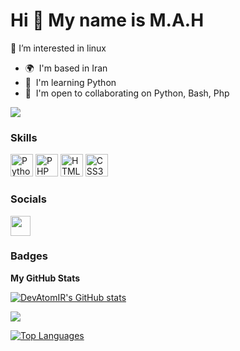 Hi 👋 My name is M.A.H
======================

🎈 I’m interested in linux

* 🌍  I'm based in Iran
* 🧠  I'm learning Python
* 🤝  I'm open to collaborating on Python, Bash, Php

<a href="https://www.github.com/DevAtomIR" target="_blank" rel="noreferrer"><img
src="https://img.shields.io/github/followers/DevAtomIR?logo=github&style=for-the-badge&color=6366f1&labelColor=000000" /></a>

### Skills


<p align="left">
<a href="https://www.python.org/" target="_blank" rel="noreferrer"><img src="https://raw.githubusercontent.com/danielcranney/readme-generator/main/public/icons/skills/python-colored.svg" width="36" height="36" alt="Python" /></a>
<a href="https://www.php.net/" target="_blank" rel="noreferrer"><img src="https://raw.githubusercontent.com/danielcranney/readme-generator/main/public/icons/skills/php-colored.svg" width="36" height="36" alt="PHP" /></a>
<a href="https://developer.mozilla.org/en-US/docs/Glossary/HTML5" target="_blank" rel="noreferrer"><img src="https://raw.githubusercontent.com/danielcranney/readme-generator/main/public/icons/skills/html5-colored.svg" width="36" height="36" alt="HTML5" /></a>
<a href="https://www.w3.org/TR/CSS/#css" target="_blank" rel="noreferrer"><img src="https://raw.githubusercontent.com/danielcranney/readme-generator/main/public/icons/skills/css3-colored.svg" width="36" height="36" alt="CSS3" /></a>
</p>


### Socials

<p align="left"> <a href="https://www.github.com/DevAtomIR" target="_blank" rel="noreferrer"><img src="https://raw.githubusercontent.com/danielcranney/readme-generator/main/public/icons/socials/github.svg" width="32" height="32" /></a></p>

### Badges

<b>My GitHub Stats</b>

<a href="http://www.github.com/DevAtomIR"><img src="https://github-readme-stats.vercel.app/api?username=DevAtomIR&show_icons=true&hide=&count_private=true&title_color=10b981&text_color=ffffff&icon_color=6366f1&bg_color=000000&hide_border=true&show_icons=true" alt="DevAtomIR's GitHub stats" /></a>

<a href="http://www.github.com/DevAtomIR"><img src="https://github-readme-streak-stats.herokuapp.com/?user=DevAtomIR&stroke=ffffff&background=000000&ring=10b981&fire=10b981&currStreakNum=ffffff&currStreakLabel=10b981&sideNums=ffffff&sideLabels=ffffff&dates=ffffff&hide_border=true" /></a>

<a href="https://github.com/DevAtomIR" align="left"><img src="https://github-readme-stats.vercel.app/api/top-langs/?username=DevAtomIR&langs_count=10&title_color=10b981&text_color=ffffff&icon_color=6366f1&bg_color=000000&hide_border=true&locale=en&custom_title=Top%20%Languages" alt="Top Languages" /></a>
